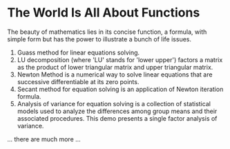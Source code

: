 # The World Is All About Functions
The beauty of mathematics lies in its concise function, a formula, with simple form but has the power to illustrate a bunch of life issues.

1. Guass method for linear equations solving.
2. LU decomposition (where 'LU' stands for 'lower upper') factors a matrix as the product of lower triangular matrix and upper triangular matrix.
3. Newton Method is a numerical way to solve linear equations that are successive differentiable at its zero points.
4. Secant method for equation solving is an application of Newton iteration formula.
5. Analysis of variance for equation solving is a collection of statistical models used to analyze the differences among group means and their associated procedures. This demo presents a single factor analysis of variance.

... there are much more ...
